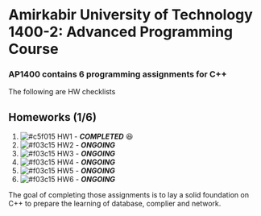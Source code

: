 #  Amirkabir University of Technology 1400-2: Advanced Programming Course

### AP1400 contains 6 programming assignments for C++ 

The following are HW checklists

## Homeworks (1/6)

1. ![#c5f015](https://placehold.co/15x15/c5f015/c5f015.png)  HW1 - ***COMPLETED*** 😆
2. ![#f03c15](https://placehold.co/15x15/f03c15/f03c15.png) HW2 - ***ONGOING*** 
3. ![#f03c15](https://placehold.co/15x15/f03c15/f03c15.png) HW3 - ***ONGOING*** 
4. ![#f03c15](https://placehold.co/15x15/f03c15/f03c15.png) HW4 - ***ONGOING*** 
5. ![#f03c15](https://placehold.co/15x15/f03c15/f03c15.png) HW5 - ***ONGOING*** 
6. ![#f03c15](https://placehold.co/15x15/f03c15/f03c15.png) HW6 - ***ONGOING*** 



The goal of completing those assignments is to lay a solid foundation on C++ to prepare the learning of database, complier and network.